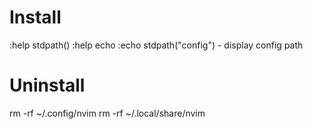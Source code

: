 # Install

:help stdpath()
:help echo
:echo stdpath("config") - display config path

# Uninstall
rm -rf ~/.config/nvim
rm -rf ~/.local/share/nvim
